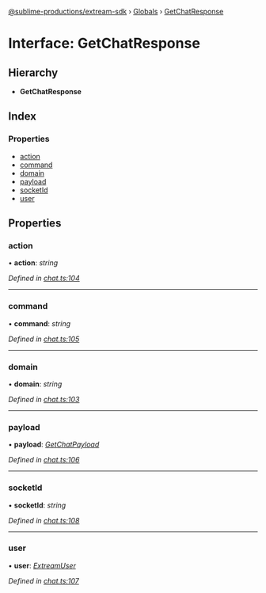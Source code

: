 [@sublime-productions/extream-sdk](../README.md) › [Globals](../globals.md) › [GetChatResponse](getchatresponse.md)

# Interface: GetChatResponse

## Hierarchy

* **GetChatResponse**

## Index

### Properties

* [action](getchatresponse.md#action)
* [command](getchatresponse.md#command)
* [domain](getchatresponse.md#domain)
* [payload](getchatresponse.md#payload)
* [socketId](getchatresponse.md#socketid)
* [user](getchatresponse.md#user)

## Properties

###  action

• **action**: *string*

*Defined in [chat.ts:104](https://github.com/Extream-SaaS/ex-sdk/blob/489cbc8/src/chat.ts#L104)*

___

###  command

• **command**: *string*

*Defined in [chat.ts:105](https://github.com/Extream-SaaS/ex-sdk/blob/489cbc8/src/chat.ts#L105)*

___

###  domain

• **domain**: *string*

*Defined in [chat.ts:103](https://github.com/Extream-SaaS/ex-sdk/blob/489cbc8/src/chat.ts#L103)*

___

###  payload

• **payload**: *[GetChatPayload](getchatpayload.md)*

*Defined in [chat.ts:106](https://github.com/Extream-SaaS/ex-sdk/blob/489cbc8/src/chat.ts#L106)*

___

###  socketId

• **socketId**: *string*

*Defined in [chat.ts:108](https://github.com/Extream-SaaS/ex-sdk/blob/489cbc8/src/chat.ts#L108)*

___

###  user

• **user**: *[ExtreamUser](extreamuser.md)*

*Defined in [chat.ts:107](https://github.com/Extream-SaaS/ex-sdk/blob/489cbc8/src/chat.ts#L107)*
